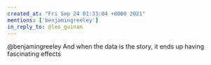 ```yaml
---
created_at: "Fri Sep 24 01:33:04 +0000 2021"
mentions: ['benjamingreeley']
in_reply_to: @leo_guinan
---
```


@benjamingreeley And when the data is the story, it ends up having fascinating effects